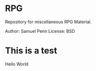RPG
===

Repository for miscellaneous RPG Material.


Author: Samuel Penn
License: BSD

<h1>This is a test</h1>

<p onclick="alert('Hello World')">Hello World</p>

